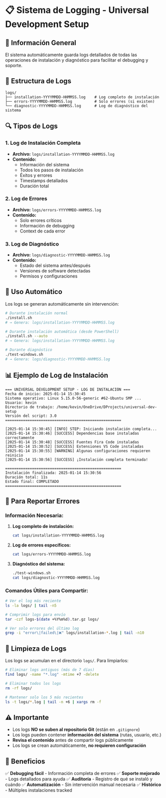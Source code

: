 # 📋 Sistema de Logging - Universal Development Setup

## 🎯 **Información General**

El sistema automáticamente guarda logs detallados de todas las operaciones de instalación y diagnóstico para facilitar el debugging y soporte.

## 📁 **Estructura de Logs**

```
logs/
├── installation-YYYYMMDD-HHMMSS.log    # Log completo de instalación
├── errors-YYYYMMDD-HHMMSS.log          # Solo errores (si existen)
└── diagnostic-YYYYMMDD-HHMMSS.log      # Log de diagnóstico del sistema
```

## 🔍 **Tipos de Logs**

### **1. Log de Instalación Completa**
- **Archivo:** `logs/installation-YYYYMMDD-HHMMSS.log`
- **Contenido:**
  - Información del sistema
  - Todos los pasos de instalación
  - Éxitos y errores
  - Timestamps detallados
  - Duración total

### **2. Log de Errores**
- **Archivo:** `logs/errors-YYYYMMDD-HHMMSS.log`
- **Contenido:**
  - Solo errores críticos
  - Información de debugging
  - Context de cada error

### **3. Log de Diagnóstico**
- **Archivo:** `logs/diagnostic-YYYYMMDD-HHMMSS.log`
- **Contenido:**
  - Estado del sistema antes/después
  - Versiones de software detectadas
  - Permisos y configuraciones

## 🚀 **Uso Automático**

Los logs se generan automáticamente sin intervención:

```bash
# Durante instalación normal
./install.sh
# → Genera: logs/installation-YYYYMMDD-HHMMSS.log

# Durante instalación automática (desde PowerShell)
./install.sh --auto
# → Genera: logs/installation-YYYYMMDD-HHMMSS.log

# Durante diagnóstico
./test-windows.sh
# → Genera: logs/diagnostic-YYYYMMDD-HHMMSS.log
```

## 📊 **Ejemplo de Log de Instalación**

```
=== UNIVERSAL DEVELOPMENT SETUP - LOG DE INSTALACIÓN ===
Fecha de inicio: 2025-01-14 15:30:45
Sistema operativo: Linux 5.15.0-56-generic #62-Ubuntu SMP ...
Usuario: kevin
Directorio de trabajo: /home/kevin/OneDrive/DProjects/universal-dev-setup
Versión del script: 3.0
====================================================

[2025-01-14 15:30:45] [INFO] STEP: Iniciando instalación completa...
[2025-01-14 15:30:46] [SUCCESS] Dependencias base instaladas correctamente
[2025-01-14 15:30:48] [SUCCESS] Fuentes Fira Code instaladas
[2025-01-14 15:30:52] [SUCCESS] Extensiones VS Code instaladas
[2025-01-14 15:30:55] [WARNING] Algunas configuraciones requieren reinicio
[2025-01-14 15:30:56] [SUCCESS] ¡Instalación completa terminada!

====================================================
Instalación finalizada: 2025-01-14 15:30:56
Duración total: 11s
Estado final: COMPLETADO
====================================================
```

## 🐛 **Para Reportar Errores**

### **Información Necesaria:**
1. **Log completo de instalación:**
   ```bash
   cat logs/installation-YYYYMMDD-HHMMSS.log
   ```

2. **Log de errores específicos:**
   ```bash
   cat logs/errors-YYYYMMDD-HHMMSS.log
   ```

3. **Diagnóstico del sistema:**
   ```bash
   ./test-windows.sh
   cat logs/diagnostic-YYYYMMDD-HHMMSS.log
   ```

### **Comandos Útiles para Compartir:**

```bash
# Ver el log más reciente
ls -la logs/ | tail -n5

# Comprimir logs para envío
tar -czf logs-$(date +%Y%m%d).tar.gz logs/

# Ver solo errores del último log
grep -i "error\|failed\|❌" logs/installation-*.log | tail -n10
```

## 🔧 **Limpieza de Logs**

Los logs se acumulan en el directorio `logs/`. Para limpiarlos:

```bash
# Eliminar logs antiguos (más de 7 días)
find logs/ -name "*.log" -mtime +7 -delete

# Eliminar todos los logs
rm -rf logs/

# Mantener solo los 5 más recientes
ls -t logs/*.log | tail -n +6 | xargs rm -f
```

## ⚠️ **Importante**

- Los logs **NO se suben al repositorio Git** (están en `.gitignore`)
- Los logs pueden contener **información del sistema** (rutas, usuario, etc.)
- **Revisa el contenido** antes de compartir logs públicamente
- Los logs se crean automáticamente, **no requieren configuración**

## 🎯 **Beneficios**

✅ **Debugging fácil** - Información completa de errores
✅ **Soporte mejorado** - Logs detallados para ayuda
✅ **Auditoría** - Registro de qué se instaló y cuándo
✅ **Automatización** - Sin intervención manual necesaria
✅ **Histórico** - Múltiples instalaciones tracked
